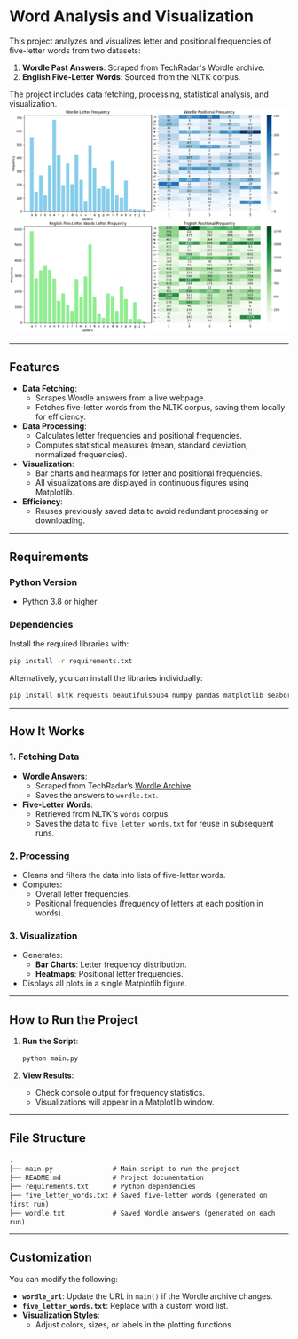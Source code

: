 # Word Analysis and Visualization

This project analyzes and visualizes letter and positional frequencies of five-letter words from two datasets:

1. **Wordle Past Answers**: Scraped from TechRadar's Wordle archive.
2. **English Five-Letter Words**: Sourced from the NLTK corpus.

The project includes data fetching, processing, statistical analysis, and visualization.
![Visualization](wordle_letter_positoinal_analysis.png)

---

## Features

- **Data Fetching**:
  - Scrapes Wordle answers from a live webpage.
  - Fetches five-letter words from the NLTK corpus, saving them locally for efficiency.
- **Data Processing**:
  - Calculates letter frequencies and positional frequencies.
  - Computes statistical measures (mean, standard deviation, normalized frequencies).
- **Visualization**:
  - Bar charts and heatmaps for letter and positional frequencies.
  - All visualizations are displayed in continuous figures using Matplotlib.
- **Efficiency**:
  - Reuses previously saved data to avoid redundant processing or downloading.

---

## Requirements

### Python Version

- Python 3.8 or higher

### Dependencies

Install the required libraries with:

```bash
pip install -r requirements.txt
```

Alternatively, you can install the libraries individually:

```bash
pip install nltk requests beautifulsoup4 numpy pandas matplotlib seaborn
```

---

## How It Works

### 1. Fetching Data

- **Wordle Answers**:
  - Scraped from TechRadar’s [Wordle Archive](https://www.techradar.com/news/past-wordle-answers).
  - Saves the answers to `wordle.txt`.
- **Five-Letter Words**:
  - Retrieved from NLTK's `words` corpus.
  - Saves the data to `five_letter_words.txt` for reuse in subsequent runs.

### 2. Processing

- Cleans and filters the data into lists of five-letter words.
- Computes:
  - Overall letter frequencies.
  - Positional frequencies (frequency of letters at each position in words).

### 3. Visualization

- Generates:
  - **Bar Charts**: Letter frequency distribution.
  - **Heatmaps**: Positional letter frequencies.
- Displays all plots in a single Matplotlib figure.

---

## How to Run the Project

1. **Run the Script**:

   ```bash
   python main.py
   ```

2. **View Results**:
   - Check console output for frequency statistics.
   - Visualizations will appear in a Matplotlib window.

---

## File Structure

```plaintext
.
├── main.py               # Main script to run the project
├── README.md             # Project documentation
├── requirements.txt      # Python dependencies
├── five_letter_words.txt # Saved five-letter words (generated on first run)
├── wordle.txt            # Saved Wordle answers (generated on each run)
```

---

## Customization

You can modify the following:

- **`wordle_url`**: Update the URL in `main()` if the Wordle archive changes.
- **`five_letter_words.txt`**: Replace with a custom word list.
- **Visualization Styles**:
  - Adjust colors, sizes, or labels in the plotting functions.
